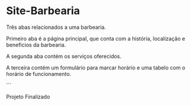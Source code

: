 <h1>Site-Barbearia</h1>
<p>Três abas relacionados a uma barbearia.</p>
<p>Primeiro aba é a página principal, que conta com a história, localização e beneficios da barbearia. <p>
<p>A segunda aba contém os serviços oferecidos.</p>
<p>A terceira contém um formulário para marcar horário e uma tabelo com o horário de funcionamento.</p>
```

Projeto Finalizado 

```
